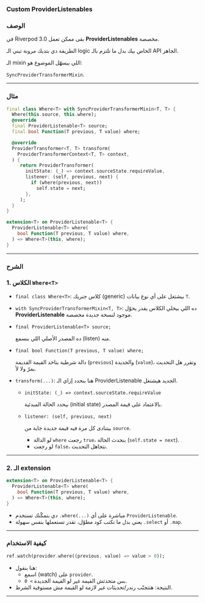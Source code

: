 ### Custom ProviderListenables

### الوصف

في Riverpod 3.0 بقى ممكن تعمل **ProviderListenables** مخصصة.

الطريقة دي بتديك مرونة تبني الـ logic الخاص بيك بدل ما تلتزم بالـ API الجاهز.

الـ mixin اللي بيسهّل الموضوع هو:

`SyncProviderTransformerMixin`.

---

### مثال

```dart
final class Where<T> with SyncProviderTransformerMixin<T, T> {
  Where(this.source, this.where);
  @override
  final ProviderListenable<T> source;
  final bool Function(T previous, T value) where;

  @override
  ProviderTransformer<T, T> transform(
    ProviderTransformerContext<T, T> context,
  ) {
     return ProviderTransformer(
       initState: (_) => context.sourceState.requireValue,
       listener: (self, previous, next) {
         if (where(previous, next))
           self.state = next;
       },
     );
  }
}

extension<T> on ProviderListenable<T> {
  ProviderListenable<T> where(
    bool Function(T previous, T value) where,
  ) => Where<T>(this, where);
}

```

---

### الشرح

### 1. الكلاس `Where<T>`

- `final class Where<T>`: كلاس جنريك (generic) بيشتغل على أي نوع بيانات `T`.
- `with SyncProviderTransformerMixin<T, T>`: ده اللي بيخلي الكلاس يقدر يحوّل **ProviderListenable** موجود لنسخة جديدة مخصصة.
- `final ProviderListenable<T> source;`
    
    ده المصدر الأصلي اللي بنسمع (listen) منه.
    
- `final bool Function(T previous, T value) where;`
    
    دالة شرطية بتاخد القيمة القديمة (`previous`) والجديدة (`value`)، وتقرر هل التحديث يمرّ ولا لأ.
    
- `transform(...)`: هنا بنحدد إزاي الـ ProviderListenable الجديد هيشتغل.
    - `initState: (_) => context.sourceState.requireValue`
        
        بيحدد الحالة المبدئية (initial state) بالاعتماد على قيمة المصدر.
        
    - `listener: (self, previous, next)`
        
        بيتنادى كل مرة فيه قيمة جديدة جاية من `source`.
        
        - لو الدالة `where` رجعت `true`، بنحدث الحالة (`self.state = next`).
        - لو رجعت `false`، نتجاهل التحديث.

---

### 2. الـ extension

```dart
extension<T> on ProviderListenable<T> {
  ProviderListenable<T> where(
    bool Function(T previous, T value) where,
  ) => Where<T>(this, where);
}

```

- دي بتمكّنك تستخدم `.where(...)` مباشرة على أي `ProviderListenable`.
- يعني بدل ما تكتب كود مطوّل، تقدر تستعملها بنفس سهولة `.select` أو `.map`.

---

### كيفية الاستخدام

```dart
ref.watch(provider.where((previous, value) => value > 0));

```

- هنا بنقول:
    - اسمع (watch) على `provider`.
    - بس متحدثش القيمة غير لو القيمة الجديدة `> 0`.
- النتيجة: هتتجنّب رندر/تحديثات غير لازمة لو القيمة مش مستوفية الشرط.

---
